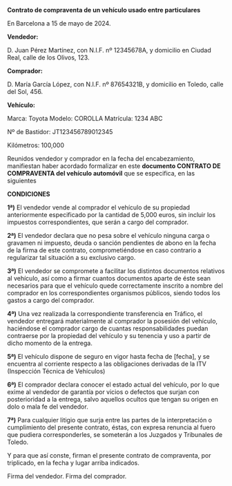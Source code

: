 ﻿**Contrato de compraventa de un vehículo usado entre particulares**

En Barcelona a 15 de mayo de 2024.

**Vendedor:**

D. Juan Pérez Martínez, con N.I.F. nº 12345678A, y domicilio en Ciudad Real, calle de los Olivos, 123.

**Comprador:**

D. María García López, con N.I.F. nº 87654321B, y domicilio en Toledo, calle del Sol, 456.

**Vehículo:**

Marca: Toyota
Modelo: COROLLA
Matrícula: 1234 ABC

Nº de Bastidor: JT123456789012345

Kilómetros: 100,000

Reunidos vendedor y comprador en la fecha del encabezamiento, manifiestan haber acordado formalizar en este **documento
CONTRATO DE COMPRAVENTA del vehículo automóvil** que se especifica, en las siguientes

**CONDICIONES**

**1ª)** El vendedor vende al comprador el vehículo de su propiedad anteriormente especificado por la cantidad de 5,000
euros, sin incluir los impuestos correspondientes, que serán a cargo del comprador.

**2ª)** El vendedor declara que no pesa sobre el vehículo ninguna carga o gravamen ni impuesto, deuda o sanción
pendientes de abono en la fecha de la firma de este contrato, comprometiéndose en caso contrario a regularizar tal
situación a su exclusivo cargo.

**3ª)** El vendedor se compromete a facilitar los distintos documentos relativos al vehículo, así como a firmar cuantos
documentos aparte de éste sean necesarios para que el vehículo quede correctamente inscrito a nombre del comprador en
los correspondientes organismos públicos, siendo todos los gastos a cargo del comprador.

**4ª)** Una vez realizada la correspondiente transferencia en Tráfico, el vendedor entregará materialmente al comprador
la posesión del vehículo, haciéndose el comprador cargo de cuantas responsabilidades puedan contraerse por la propiedad
del vehículo y su tenencia y uso a partir de dicho momento de la entrega.

**5ª)** El vehículo dispone de seguro en vigor hasta fecha de [fecha], y se encuentra al corriente respecto a las
obligaciones derivadas de la ITV (Inspección Técnica de Vehículos)

**6ª)** El comprador declara conocer el estado actual del vehículo, por lo que exime al vendedor de garantía por vicios
o defectos que surjan con posterioridad a la entrega, salvo aquellos ocultos que tengan su origen en dolo o mala fe del
vendedor.

**7ª)** Para cualquier litigio que surja entre las partes de la interpretación o cumplimiento del presente contrato,
éstas, con expresa renuncia al fuero que pudiera corresponderles, se someterán a los Juzgados y Tribunales de Toledo.

Y para que así conste, firman el presente contrato de compraventa, por triplicado, en la fecha y lugar arriba indicados.

Firma del vendedor. Firma del comprador.
